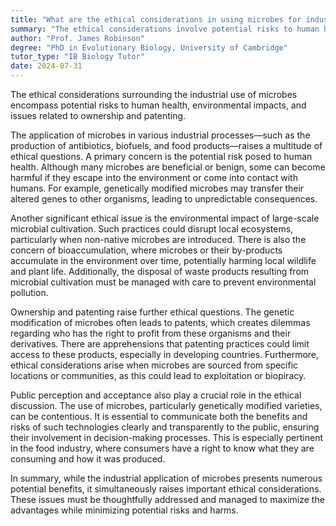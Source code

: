 ```yaml
---
title: "What are the ethical considerations in using microbes for industrial purposes?"
summary: "The ethical considerations involve potential risks to human health, environmental impact, and issues of ownership and patenting."
author: "Prof. James Robinson"
degree: "PhD in Evolutionary Biology, University of Cambridge"
tutor_type: "IB Biology Tutor"
date: 2024-07-31
---
```


The ethical considerations surrounding the industrial use of microbes encompass potential risks to human health, environmental impacts, and issues related to ownership and patenting.

The application of microbes in various industrial processes—such as the production of antibiotics, biofuels, and food products—raises a multitude of ethical questions. A primary concern is the potential risk posed to human health. Although many microbes are beneficial or benign, some can become harmful if they escape into the environment or come into contact with humans. For example, genetically modified microbes may transfer their altered genes to other organisms, leading to unpredictable consequences.

Another significant ethical issue is the environmental impact of large-scale microbial cultivation. Such practices could disrupt local ecosystems, particularly when non-native microbes are introduced. There is also the concern of bioaccumulation, where microbes or their by-products accumulate in the environment over time, potentially harming local wildlife and plant life. Additionally, the disposal of waste products resulting from microbial cultivation must be managed with care to prevent environmental pollution.

Ownership and patenting raise further ethical questions. The genetic modification of microbes often leads to patents, which creates dilemmas regarding who has the right to profit from these organisms and their derivatives. There are apprehensions that patenting practices could limit access to these products, especially in developing countries. Furthermore, ethical considerations arise when microbes are sourced from specific locations or communities, as this could lead to exploitation or biopiracy.

Public perception and acceptance also play a crucial role in the ethical discussion. The use of microbes, particularly genetically modified varieties, can be contentious. It is essential to communicate both the benefits and risks of such technologies clearly and transparently to the public, ensuring their involvement in decision-making processes. This is especially pertinent in the food industry, where consumers have a right to know what they are consuming and how it was produced.

In summary, while the industrial application of microbes presents numerous potential benefits, it simultaneously raises important ethical considerations. These issues must be thoughtfully addressed and managed to maximize the advantages while minimizing potential risks and harms.
    